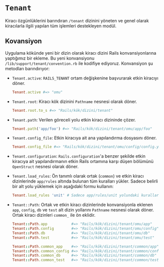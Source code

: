 `Tenant`
========

Kiracı özgünlüklerini barındıran `/tenant` dizinini yöneten ve genel olarak
kiracılarla ilgili yapılan tüm işlemleri destekleyen modül.

Kovansiyon
----------

Uygulama kökünde yeni bir dizin olarak kiracı dizini Rails konvansiyonlarına
yaptığımız bir ekleme.  Bu yeni konvansiyonu `/lib/support/tenant/convention.rb`
ile kodifiye ediyoruz.  Konvansiyon şu metodları barındırıyor:

- `Tenant.active`: `RAILS_TENANT` ortam değişkenine başvurarak etkin kiracıyı
  döner.

  ```ruby
  Tenant.active #=> "omu"
  ```

- `Tenant.root`: Kiracı kök dizinini `Pathname` nesnesi olarak döner.

  ```ruby
  Tenant.root.to_s #=> "Rails/kök/dizini/tenant"
  ```

- `Tenant.path`: Verilen göreceli yolu etkin kiracı dizininde çözer.

  ```ruby
  Tenant.path('app/foo') #=> "Rails/kök/dizini/tenant/omu/app/foo"
  ```

- `Tenant.config_file`: Etkin kiracıya ait ana yapılandırma dosyasını döner.

  ```ruby
  Tenant.config_file #=> "Rails/kök/dizini/tenant/omu/config/config.yml"
  ```

- `Tenant.configuration`: `Rails.configuration`'a benzer şekilde etkin kiracıya
  ait yapılandırmanın etkin Rails ortamına karşı düşen bölümünü `OpenStruct`
  nesnesi olarak döner.

- `Tenant.load_rules`: Ön tanımlı olarak ortak (`common`) ve etkin kiracı
  dizinlerinde `app/rules` altında bulunan tüm kuralları yükler.  Sadece belirli
  bir alt yolu yüklemek için aşağıdaki formu kullanın:

  ```ruby
  Tenant.load_rules 'unit' # Sadece app/rules/unit yolundaki kuralları yükle
  ```

- `Tenant::Path`: Ortak ve etkin kiracı dizinlerinde konvansiyonla eklenen
  `app`, `config`, `db` ve `test` alt dizin yollarını `Pathname` nesnesi olarak
  döner.  Ortak kiracı dizinleri `common_` ile ön eklidir.

  ```ruby
  Tenant::Path.app           #=> "Rails/kök/dizini/tenant/omu/app"
  Tenant::Path.config        #=> "Rails/kök/dizini/tenant/omu/config"
  Tenant::Path.db            #=> "Rails/kök/dizini/tenant/omu/db"
  Tenant::Path.test          #=> "Rails/kök/dizini/tenant/omu/test"

  Tenant::Path.common_app    #=> "Rails/kök/dizini/tenant/common/app"
  Tenant::Path.common_config #=> "Rails/kök/dizini/tenant/common/config"
  Tenant::Path.common_db     #=> "Rails/kök/dizini/tenant/common/db"
  Tenant::Path.common_test   #=> "Rails/kök/dizini/tenant/common/test"
  ```
